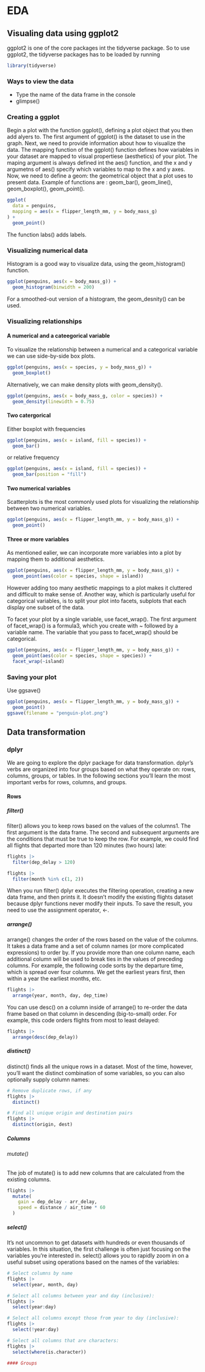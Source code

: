 # EDA

## Visualing data using ggplot2
ggplot2 is one of the core packages int the tidyverse package. So to use ggplot2, the tidyverse packages has to be loaded by running

```r
library(tidyverse)
```
### Ways to view the data
- Type the name of the data frame in the console
- glimpse()

### Creating a ggplot

Begin a plot with the function ggplot(), defining a plot object that you then add alyers to. The first argument of ggplot() is the dataset
to use in the graph. Next, we need to provide information about how to visualize the data. The mapping function of the ggplot() function defines
how variables in your dataset are mapped to visual propertiese (aesthetics) of your plot. The maping argument is always defined int the aes() function, 
and the x and y argumetns of aes() specify which variables to map to the x and y axes. Now, we need to define a geom: the geometrical object that a plot uses to present data.
Example of functions are : geom_bar(), geom_line(), geom_boxplot(), geom_point().

```r
ggplot(
  data = penguins,
  mapping = aes(x = flipper_length_mm, y = body_mass_g)
) +
  geom_point()
```
The function labs() adds labels.

### Visualizing numerical data
Histogram is a good way to visualize data, using the geom_histogram() function.

```r
ggplot(penguins, aes(x = body_mass_g)) +
  geom_histogram(binwidth = 200)
```
For a smoothed-out version of a histogram, the geom_desnity() can be used.

### Visualizing relationships
#### A numerical and a cateegorical variable
To visualize the relationship between a numerical and a categorical variable we can use side-by-side box plots.
```r
ggplot(penguins, aes(x = species, y = body_mass_g)) +
  geom_boxplot()
```
Alternatively, we can make density plots with geom_density().
```r
ggplot(penguins, aes(x = body_mass_g, color = species)) +
  geom_density(linewidth = 0.75)
```

#### Two catergorical
Either boxplot with frequencies
```r
ggplot(penguins, aes(x = island, fill = species)) +
  geom_bar()
```
or relative frequency

```r
ggplot(penguins, aes(x = island, fill = species)) +
  geom_bar(position = "fill")
```
#### Two numerical variables
Scatterplots is the most commonly used plots for visualizing the relationship between two numerical variables. 
```r
ggplot(penguins, aes(x = flipper_length_mm, y = body_mass_g)) +
  geom_point()
```
#### Three or more variables
As mentioned ealier, we can incorporate more variables into a plot by mapping them  to additional aesthetics.
```r
ggplot(penguins, aes(x = flipper_length_mm, y = body_mass_g)) +
  geom_point(aes(color = species, shape = island))
```
However adding too many aesthetic mappings to a plot makes it cluttered and difficult to make sense of. Another way, which is particularly useful for categorical variables, is to split your plot into facets, subplots that each display one subset of the data.

To facet your plot by a single variable, use facet_wrap(). The first argument of facet_wrap() is a formula3, which you create with ~ followed by a variable name. The variable that you pass to facet_wrap() should be categorical.
```r
ggplot(penguins, aes(x = flipper_length_mm, y = body_mass_g)) +
  geom_point(aes(color = species, shape = species)) +
  facet_wrap(~island)
```

### Saving your plot
Use ggsave()
```r
ggplot(penguins, aes(x = flipper_length_mm, y = body_mass_g)) +
  geom_point()
ggsave(filename = "penguin-plot.png")
```

## Data transformation

### dplyr
We are going to explore the dplyr package for data transformation. 
dplyr’s verbs are organized into four groups based on what they operate on: rows, columns, groups, or tables. In the following sections you’ll learn the most important verbs for rows, columns, and groups.

#### Rows

##### filter()
filter() allows you to keep rows based on the values of the columns1. The first argument is the data frame. The second and subsequent arguments are the conditions that must be true to keep the row. For example, we could find all flights that departed more than 120 minutes (two hours) late:

```r
flights |> 
  filter(dep_delay > 120)

flights |> 
  filter(month %in% c(1, 2))
```
When you run filter() dplyr executes the filtering operation, creating a new data frame, and then prints it. It doesn’t modify the existing flights dataset because dplyr functions never modify their inputs. To save the result, you need to use the assignment operator, <-.

##### arrange()
arrange() changes the order of the rows based on the value of the columns. It takes a data frame and a set of column names (or more complicated expressions) to order by. If you provide more than one column name, each additional column will be used to break ties in the values of preceding columns. For example, the following code sorts by the departure time, which is spread over four columns. We get the earliest years first, then within a year the earliest months, etc.

```r
flights |> 
  arrange(year, month, day, dep_time)
```
You can use desc() on a column inside of arrange() to re-order the data frame based on that column in descending (big-to-small) order. For example, this code orders flights from most to least delayed:

```r
flights |> 
  arrange(desc(dep_delay))
```
##### distinct()
distinct() finds all the unique rows in a dataset. Most of the time, however, you’ll want the distinct combination of some variables, so you can also optionally supply column names:

```r
# Remove duplicate rows, if any
flights |> 
  distinct()

# Find all unique origin and destination pairs
flights |> 
  distinct(origin, dest)
```
##### Columns

###### mutate()
The job of mutate() is to add new columns that are calculated from the existing columns.
```r
flights |> 
  mutate(
    gain = dep_delay - arr_delay,
    speed = distance / air_time * 60
  )
```

##### select()

It’s not uncommon to get datasets with hundreds or even thousands of variables. In this situation, the first challenge is often just focusing on the variables you’re interested in. select() allows you to rapidly zoom in on a useful subset using operations based on the names of the variables:

```r
# Select columns by name
flights |> 
  select(year, month, day)

# Select all columns between year and day (inclusive):
flights |> 
  select(year:day)

# Select all columns except those from year to day (inclusive):
flights |> 
  select(!year:day)

# Select all columns that are characters:
flights |> 
  select(where(is.character))

#### Groups


